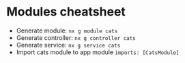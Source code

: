 # Modules cheatsheet
- Generate module: `nx g module cats`
- Generate controller: `nx g controller cats`
- Generate service: `nx g service cats`
- Import cats module to app module `imports: [CatsModule]`
